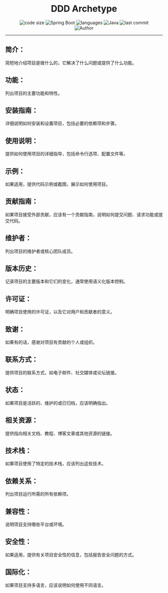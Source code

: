 <h1 align="center">DDD Archetype</h1>
<p align="center">
  <img src="https://img.shields.io/github/languages/code-size/fzhizhuang/ddd-archetype-std" alt="code size"/>
  <img src="https://img.shields.io/badge/Spring%20Boot-3.4.0-brightgreen" alt="Spring Boot"/>
  <img src="https://img.shields.io/github/languages/count/fzhizhuang/ddd-archetype-std" alt="languages"/>
  <img src="https://img.shields.io/badge/Java-17-blue" alt="Java"/>
  <img src="https://img.shields.io/github/last-commit/fzhizhuang/ddd-archetype-std" alt="last commit"/><br>
  <img src="https://img.shields.io/badge/Author-fuzhizhuang-orange" alt="Author" />
</p>
<hr>

## 简介：
简短地介绍项目是做什么的，它解决了什么问题或提供了什么功能。
## 功能：
列出项目的主要功能和特性。
## 安装指南：
详细说明如何安装和设置项目，包括必要的依赖项和步骤。
## 使用说明：
提供如何使用项目的详细指导，包括命令行选项、配置文件等。
## 示例：
如果适用，提供代码示例或截图，展示如何使用项目。
## 贡献指南：
如果项目接受外部贡献，应该有一个贡献指南，说明如何提交问题、请求功能或提交代码。
## 维护者：
列出项目的维护者或核心团队成员。
## 版本历史：
记录项目的主要版本和它们的变化，通常使用语义化版本控制。
## 许可证：
明确项目使用的许可证，以及它对用户和贡献者的意义。
## 致谢：
如果有的话，感谢对项目有贡献的个人或组织。
## 联系方式：
提供项目的联系方式，如电子邮件、社交媒体或论坛链接。
## 状态：
如果项目是活跃的、维护的或已归档，应该明确指出。
## 相关资源：
提供指向相关文档、教程、博客文章或其他资源的链接。
## 技术栈：
如果项目使用了特定的技术栈，应该列出这些技术。
## 依赖关系：
列出项目运行所需的所有依赖项。
## 兼容性：
说明项目支持哪些平台或环境。
## 安全性：
如果适用，提供有关项目安全性的信息，包括报告安全问题的方式。
## 国际化：
如果项目支持多语言，应该说明如何使用不同语言。